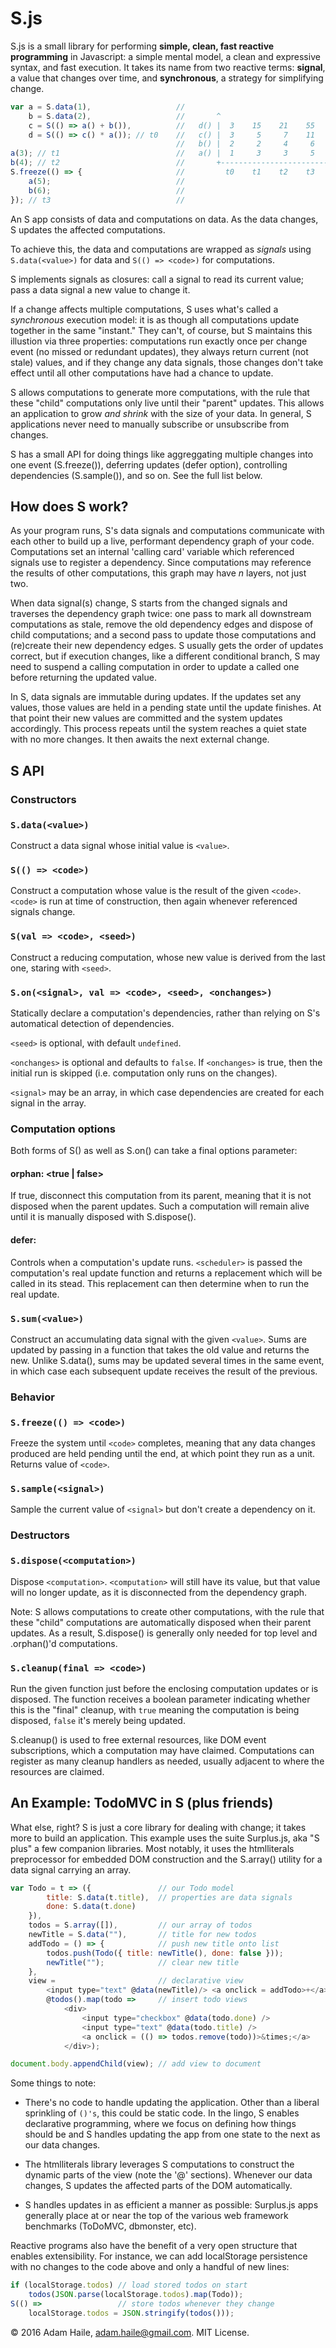 # S.js

S.js is a small library for performing **simple, clean, fast reactive programming** in Javascript: a simple mental model, a clean and expressive syntax, and fast execution.  It takes its name from two reactive terms: **signal**, a value that changes over time, and **synchronous**, a strategy for simplifying change.

```javascript
var a = S.data(1),                   //       
    b = S.data(2),                   //       ^
    c = S(() => a() + b()),          //   d() |  3    15    21    55  
    d = S(() => c() * a()); // t0    //   c() |  3     5     7    11 
                                     //   b() |  2     2     4     6
a(3); // t1                          //   a() |  1     3     3     5
b(4); // t2                          //       +------------------------>
S.freeze(() => {                     //         t0    t1    t2    t3 
    a(5);                            //
    b(6);                            //
}); // t3                            //
```

An S app consists of data and computations on data.  As the data changes, S updates the affected computations.

To achieve this, the data and computations are wrapped as *signals* using `S.data(<value>)` for data and `S(() => <code>)` for computations.

S implements signals as closures: call a signal to read its current value; pass a data signal a new value to change it.

If a change affects multiple computations, S uses what's called a *synchronous* execution model: it is as though all computations update together in the same "instant."  They can't, of course, but S maintains this illustion via three properties: computations run exactly once per change event (no missed or redundant updates), they always return current (not stale) values, and if they change any data signals, those changes don't take effect until all other computations have had a chance to update.

S allows computations to generate more computations, with the rule that these "child" computations only live until their "parent" updates.  This allows an application to grow *and shrink* with the size of your data.  In general, S applications never need to manually subscribe or unsubscribe from changes.

S has a small API for doing things like aggreggating multiple changes into one event (S.freeze()), deferring updates (defer option), controlling dependencies (S.sample()), and so on.  See the full list below.

## How does S work?
As your program runs, S's data signals and computations communicate with each other to build up a live, performant dependency graph of your code.  Computations set an internal 'calling card' variable which referenced signals use to register a dependency.  Since computations may reference the results of other computations, this graph may have _n_ layers, not just two.  

When data signal(s) change, S starts from the changed signals and traverses the dependency graph twice: one pass to mark all downstream computations as stale, remove the old dependency edges and dispose of child computations; and a second pass to update those computations and (re)create their new dependency edges.  S usually gets the order of updates correct, but if execution changes, like a different conditional branch, S may need to suspend a calling computation in order to update a called one before returning the updated value.

In S, data signals are immutable during updates.  If the updates set any values, those values are held in a pending state until the update finishes.  At that point their new values are committed and the system updates accordingly.  This process repeats until the system reaches a quiet state with no more changes.  It then awaits the next external change.

## S API

### Constructors

### `S.data(<value>)`
Construct a data signal whose initial value is `<value>`.

### `S(() => <code>)`
Construct a computation whose value is the result of the given `<code>`.  `<code>` is run at time of construction, then again whenever referenced signals change.

### `S(val => <code>, <seed>)`
Construct a reducing computation, whose new value is derived from the last one, staring with `<seed>`.

### `S.on(<signal>, val => <code>, <seed>, <onchanges>)`
Statically declare a computation's dependencies, rather than relying on S's automatical detection of dependencies. 

`<seed>` is optional, with default `undefined`.

`<onchanges>` is optional and defaults to `false`.  If `<onchanges>` is true, then the initial run is skipped (i.e. computation only runs on the changes).

`<signal>` may be an array, in which case dependencies are created for each signal in the array.

### Computation options
Both forms of S() as well as S.on() can take a final options parameter:

#### orphan: <true | false>
If true, disconnect this computation from its parent, meaning that it is not disposed when the parent updates.  Such a computation will remain alive until it is manually disposed with S.dispose().

#### defer: <scheduler>
Controls when a computation's update runs.  `<scheduler>` is passed the computation's real update function and returns a replacement which will be called in its stead.  This replacement can then determine when to run the real update.

### `S.sum(<value>)`
Construct an accumulating data signal with the given `<value>`.  Sums are updated by passing in a function that takes the old value and returns the new.  Unlike S.data(), sums may be updated several times in the same event, in which case each subsequent update receives the result of the previous.

### Behavior

### `S.freeze(() => <code>)`
Freeze the system until `<code>` completes, meaning that any data changes produced are held pending until the end, at which point they run as a unit.  Returns value of `<code>`.

### `S.sample(<signal>)`
Sample the current value of `<signal>` but don't create a dependency on it.

### Destructors

### `S.dispose(<computation>)`
Dispose `<computation>`.  `<computation>` will still have its value, but that value will no longer update, as it is disconnected from the dependency graph.

Note: S allows computations to create other computations, with the rule that these "child" computations are automatically disposed when their parent updates.  As a result, S.dispose() is generally only needed for top level and .orphan()'d computations.

### `S.cleanup(final => <code>)`
Run the given function just before the enclosing computation updates or is disposed.  The function receives a boolean parameter indicating whether this is the "final" cleanup, with `true` meaning the computation is being disposed, `false` it's merely being updated.

S.cleanup() is used to free external resources, like DOM event subscriptions, which a computation may have claimed.  Computations can register as many cleanup handlers as needed, usually adjacent to where the resources are claimed.

## An Example: TodoMVC in S (plus friends)
What else, right?  S is just a core library for dealing with change; it takes more to build an application.  This example uses the suite Surplus.js, aka "S plus" a few companion libraries.  Most notably, it uses the htmlliterals preprocessor for embedded DOM construction and the S.array() utility for a data signal carrying an array.
```javascript
var Todo = t => ({               // our Todo model
        title: S.data(t.title),  // properties are data signals
        done: S.data(t.done)
    }),
    todos = S.array([]),         // our array of todos
    newTitle = S.data(""),       // title for new todos
    addTodo = () => {            // push new title onto list
        todos.push(Todo({ title: newTitle(), done: false }));
        newTitle("");            // clear new title
    },
    view =                       // declarative view
        <input type="text" @data(newTitle)/> <a onclick = addTodo>+</a>
        @todos().map(todo =>     // insert todo views
            <div>
                <input type="checkbox" @data(todo.done) />
                <input type="text" @data(todo.title) />
                <a onclick = (() => todos.remove(todo))>&times;</a>
            </div>);

document.body.appendChild(view); // add view to document
```
Some things to note:

- There's no code to handle updating the application.  Other than a liberal sprinkling of `()'s`, this could be static code.  In the lingo, S enables declarative programming, where we focus on defining how things should be and S handles updating the app from one state to the next as our data changes.

- The htmlliterals library leverages S computations to construct the dynamic parts of the view (note the '@' sections).  Whenever our data changes, S updates the affected parts of the DOM automatically.  

- S handles updates in as efficient a manner as possible: Surplus.js apps generally place at or near the top of the various web framework benchmarks (ToDoMVC, dbmonster, etc).

Reactive programs also have the benefit of a very open structure that enables extensibility.  For instance, we can add localStorage persistence with no changes to the code above and only a handful of new lines:

```javascript
if (localStorage.todos) // load stored todos on start
    todos(JSON.parse(localStorage.todos).map(Todo));
S(() =>                 // store todos whenever they change
    localStorage.todos = JSON.stringify(todos()));
```

&copy; 2016 Adam Haile, adam.haile@gmail.com.  MIT License.
